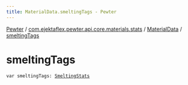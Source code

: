 ```yaml
---
title: MaterialData.smeltingTags - Pewter
---
```


[Pewter](../../index.html) / [com.ejektaflex.pewter.api.core.materials.stats](../index.html) / [MaterialData](index.html) / [smeltingTags](./smelting-tags.html)

# smeltingTags

`var smeltingTags: `[`SmeltingStats`](../-smelting-stats/index.html)
